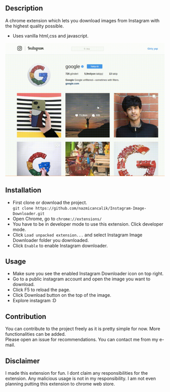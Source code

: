 ## Description
A chrome extension which lets you download images from Instagram with the highest quality possible.
* Uses vanilla html,css and javascript.<br/>

<img src="https://raw.githubusercontent.com/nazmicancalik/Instagram-Image-Downloader/master/downloader.gif" width="520" height="420" />

## Installation 
* First clone or download the project.<br/>
`git clone https://github.com/nazmicancalik/Instagram-Image-Downloader.git`
* Open Chrome, go to `chrome://extensions/`
* You have to be in developer mode to use this extension. Click developer mode.
* Click `Load unpacked extension...` and select Instagram Image Downloader folder you downloaded.
* Click `Enable` to enable Instagram downloader.

## Usage
* Make sure you see the enabled Instagram Downloader icon on top right.
* Go to a public instagram account and open the image you want to download.
* Click F5 to reload the page.
* Click Download button on the top of the image.
* Explore instagram :D

## Contribution
You can contribute to the project freely as it is pretty simple for now. More functionalities can be added.<br/>
Please open an issue for recommendations. You can contact me from my e-mail.

## Disclaimer
I made this extension for fun. I dont claim any responsibilities for the extension. Any malicious usage is not in my responsibility. I am not even planning putting this extension to chrome web store. 
